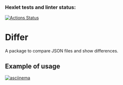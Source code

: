 ### Hexlet tests and linter status:
[![Actions Status](https://github.com/brahmanchik/php-project-48/actions/workflows/hexlet-check.yml/badge.svg)](https://github.com/brahmanchik/php-project-48/actions)

# Differ

A package to compare JSON files and show differences.

## Example of usage

[![asciinema](https://asciinema.org/a/07kSTaKSslkRcP3CNOJDAb78J)](https://asciinema.org/a/07kSTaKSslkRcP3CNOJDAb78J)